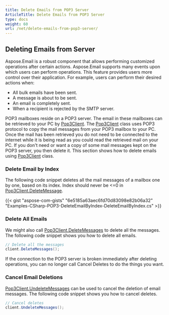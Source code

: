 ```yaml
---
title: Delete Emails from POP3 Server
ArticleTitle: Delete Emails from POP3 Server
type: docs
weight: 60
url: /net/delete-emails-from-pop3-server/
---
```


## **Deleting Emails from Server**

Aspose.Email is a robust component that allows performing customized operations after certain actions. Aspose.Email supports many events upon which users can perform operations. This feature provides users more control over their application. For example, users can perform their desired actions when:

- All bulk emails have been sent.
- A message is about to be sent.
- An email is completely sent.
- When a recipient is rejected by the SMTP server.

POP3 mailboxes reside on a POP3 server. The email in these mailboxes can be retrieved to your PC by [Pop3Client](https://reference.aspose.com/email/net/aspose.email.clients.pop3/pop3client/). The [Pop3Client](https://reference.aspose.com/email/net/aspose.email.clients.pop3/pop3client/) class uses POP3 protocol to copy the mail messages from your POP3 mailbox to your PC. Once the mail has been retrieved you do not need to be connected to the internet while it is being read as you could read the retrieved mail on your PC. If you don't need or want a copy of some mail messages kept on the POP3 server, you then delete it. This section shows how to delete emails using [Pop3Client](https://reference.aspose.com/email/net/aspose.email.clients.pop3/pop3client/) class.

### **Delete Email by Index**

The following code snippet deletes all the mail messages of a mailbox one by one, based on its index. Index should never be <=0 in [Pop3Client.DeleteMessage](https://reference.aspose.com/email/net/aspose.email.clients.pop3/pop3client/deletemessage/#deletemessage/).

{{< gist "aspose-com-gists" "6e5185a63aec6fd70d83098e82b06a32" "Examples-CSharp-POP3-DeleteEmailByIndex-DeleteEmailByIndex.cs" >}}

### **Delete All Emails**

We might also call [Pop3Client.DeleteMessages](https://reference.aspose.com/email/net/aspose.email.clients.pop3/pop3client/deletemessage/#deletemessage/) to delete all the messages. The following code snippet shows you how to delete all emails.

```cs
// Delete all the messages
client.DeleteMessages();
```

If the connection to the POP3 server is broken immediately after deleting operations, you can no longer call Cancel Deletes to do the things you want.

### **Cancel Email Deletions**

[Pop3Client.UndeleteMessages](https://reference.aspose.com/email/net/aspose.email.clients.pop3/pop3client/undeletemessages/#undeletemessages/) can be used to cancel the deletion of email messages. The following code snippet shows you how to cancel deletes.

```cs
// Cancel deletes
client.UndeleteMessages();
```
